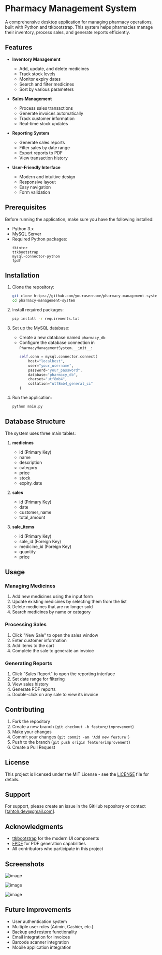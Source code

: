 # Pharmacy Management System

A comprehensive desktop application for managing pharmacy operations, built with Python and ttkbootstrap. This system helps pharmacies manage their inventory, process sales, and generate reports efficiently.

## Features

- **Inventory Management**
  - Add, update, and delete medicines
  - Track stock levels
  - Monitor expiry dates
  - Search and filter medicines
  - Sort by various parameters

- **Sales Management**
  - Process sales transactions
  - Generate invoices automatically
  - Track customer information
  - Real-time stock updates

- **Reporting System**
  - Generate sales reports
  - Filter sales by date range
  - Export reports to PDF
  - View transaction history

- **User-Friendly Interface**
  - Modern and intuitive design
  - Responsive layout
  - Easy navigation
  - Form validation

## Prerequisites

Before running the application, make sure you have the following installed:

- Python 3.x
- MySQL Server
- Required Python packages:
  ```
  tkinter
  ttkbootstrap
  mysql-connector-python
  fpdf
  ```

## Installation

1. Clone the repository:
   ```bash
   git clone https://github.com/yourusername/pharmacy-management-system.git
   cd pharmacy-management-system
   ```

2. Install required packages:
   ```bash
   pip install -r requirements.txt
   ```

3. Set up the MySQL database:
   - Create a new database named `pharmacy_db`
   - Configure the database connection in `PharmacyManagementSystem.__init__`:
     ```python
     self.conn = mysql.connector.connect(
         host="localhost",
         user="your_username",
         password="your_password",
         database="pharmacy_db",
         charset="utf8mb4",
         collation="utf8mb4_general_ci"
     )
     ```

4. Run the application:
   ```bash
   python main.py
   ```

## Database Structure

The system uses three main tables:

1. **medicines**
   - id (Primary Key)
   - name
   - description
   - category
   - price
   - stock
   - expiry_date

2. **sales**
   - id (Primary Key)
   - date
   - customer_name
   - total_amount

3. **sale_items**
   - id (Primary Key)
   - sale_id (Foreign Key)
   - medicine_id (Foreign Key)
   - quantity
   - price

## Usage

### Managing Medicines

1. Add new medicines using the input form
2. Update existing medicines by selecting them from the list
3. Delete medicines that are no longer sold
4. Search medicines by name or category

### Processing Sales

1. Click "New Sale" to open the sales window
2. Enter customer information
3. Add items to the cart
4. Complete the sale to generate an invoice

### Generating Reports

1. Click "Sales Report" to open the reporting interface
2. Set date range for filtering
3. View sales history
4. Generate PDF reports
5. Double-click on any sale to view its invoice

## Contributing

1. Fork the repository
2. Create a new branch (`git checkout -b feature/improvement`)
3. Make your changes
4. Commit your changes (`git commit -am 'Add new feature'`)
5. Push to the branch (`git push origin feature/improvement`)
6. Create a Pull Request

## License

This project is licensed under the MIT License - see the [LICENSE](LICENSE) file for details.

## Support

For support, please create an issue in the GitHub repository or contact [tahtoh.dev@gmail.com].

## Acknowledgments

- [ttkbootstrap](https://github.com/israel-dryer/ttkbootstrap) for the modern UI components
- [FPDF](http://www.fpdf.org/) for PDF generation capabilities
- All contributors who participate in this project

## Screenshots

![image](https://github.com/user-attachments/assets/b8d7bf7d-f30f-47b1-9a4b-dbc5646cc778)

![image](https://github.com/user-attachments/assets/4e457564-2cb3-40ca-be61-2f5b89b8d910)

![image](https://github.com/user-attachments/assets/7e4b1e6a-70bb-40a2-b6d4-b20147acfeb0)


## Future Improvements

- User authentication system
- Multiple user roles (Admin, Cashier, etc.)
- Backup and restore functionality
- Email integration for invoices
- Barcode scanner integration
- Mobile application integration
